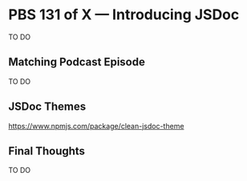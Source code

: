 # PBS 131 of X — Introducing JSDoc

TO DO

## Matching Podcast Episode

TO DO

## JSDoc Themes

https://www.npmjs.com/package/clean-jsdoc-theme

## Final Thoughts

TO DO